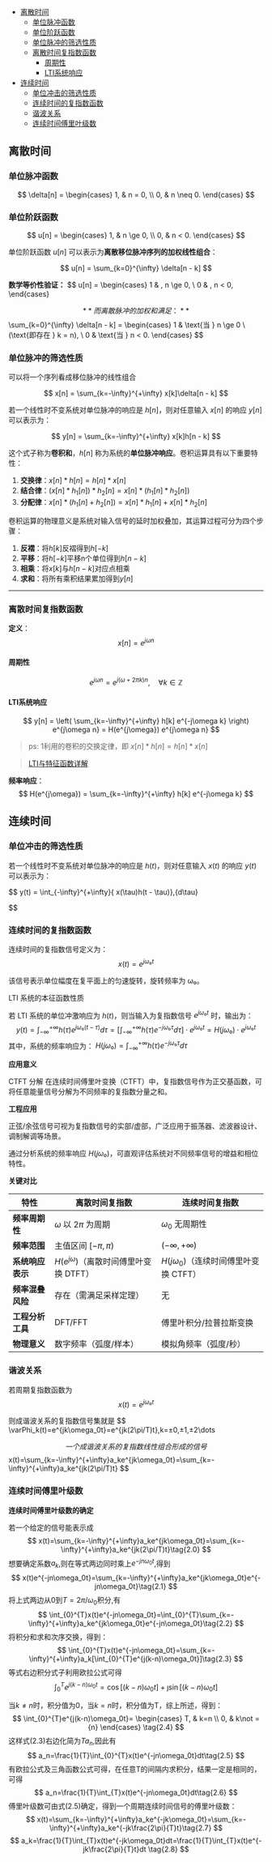 - [离散时间](#离散时间)
  - [单位脉冲函数](#单位脉冲函数)
  - [单位阶跃函数](#单位阶跃函数)
  - [单位脉冲的筛选性质](#单位脉冲的筛选性质)
  - [离散时间复指数函数](#离散时间复指数函数)
    - [周期性](#周期性)
    - [LTI系统响应](#lti系统响应)
- [连续时间](#连续时间)
  - [单位冲击的筛选性质](#单位冲击的筛选性质)
  - [连续时间的复指数函数](#连续时间的复指数函数)
  - [谐波关系](#谐波关系)
  - [连续时间傅里叶级数](#连续时间傅里叶级数)


## 离散时间
### 单位脉冲函数
$$ 
\delta[n] =
\begin{cases}
  1, & n = 0, \\
  0, & n \neq 0.
\end{cases}
$$

### 单位阶跃函数
$$
u[n] =
\begin{cases}
1, & n \ge 0, \\
0, & n < 0.
\end{cases}
$$

单位阶跃函数 $u[n]$ 可以表示为**离散移位脉冲序列的加权线性组合**：

$$
u[n] = \sum_{k=0}^{\infty} \delta[n - k]
$$

**数学等价性验证：**
$$
u[n] = 
\begin{cases} 
1 & , n \ge 0, \\
0 & , n < 0,
\end{cases}

$$
**而离散脉冲的加权和满足：**
$$
\sum_{k=0}^{\infty} \delta[n - k] = 
\begin{cases} 
1 & \text{当 } n \ge 0 \ (\text{即存在 } k = n), \\
0 & \text{当 } n < 0.
\end{cases}
$$


### 单位脉冲的筛选性质

可以将一个序列看成移位脉冲的线性组合

$$
x[n] = 
\sum_{k=-\infty}^{+\infty} x[k]\delta[n - k]
$$

若一个线性时不变系统对单位脉冲的响应是 $h[n]$，则对任意输入 $x[n]$ 的响应 $y[n]$ 可以表示为：

$$
y[n] = \sum_{k=-\infty}^{+\infty} x[k]h[n - k]
$$


这个式子称为**卷积和**，$h[n]$ 称为系统的**单位脉冲响应**。卷积运算具有以下重要特性：

1. **交换律**：$x[n] * h[n] = h[n] * x[n]$
2. **结合律**：$(x[n] * h_1[n]) * h_2[n] = x[n] * (h_1[n] * h_2[n])$
3. **分配律**：$x[n] * (h_1[n] + h_2[n]) = x[n] * h_1[n] + x[n] * h_2[n]$

卷积运算的物理意义是系统对输入信号的延时加权叠加，其运算过程可分为四个步骤：
1. **反褶**：将$h[k]$反褶得到$h[-k]$
2. **平移**：将$h[-k]$平移n个单位得到$h[n-k]$
3. **相乘**：将$x[k]$与$h[n-k]$对应点相乘
4. **求和**：将所有乘积结果累加得到$y[n]$



---

### 离散时间复指数函数

**定义**：
$$
x[n] = e^{j\omega n}
$$

#### 周期性
$$
e^{j\omega n} = e^{j(\omega + 2\pi k)n}, \quad \forall k \in \mathbb{Z}
$$

#### LTI系统响应
$$
y[n] = \left( \sum_{k=-\infty}^{+\infty} h[k] e^{-j\omega k} \right) e^{j\omega n} = H(e^{j\omega}) e^{j\omega n}
$$
 >ps: 1利用的卷积的交换定律，即 $x[n] * h[n] = h[n] * x[n]$ 

 > [LTI与特征函数详解](线性时不变系统与特征函数.md)

**频率响应**：
$$
H(e^{j\omega}) = \sum_{k=-\infty}^{+\infty} h[k] e^{-j\omega k}
$$



## 连续时间

### 单位冲击的筛选性质

若一个线性时不变系统对单位脉冲的响应是 $h(t)$，则对任意输入 $x(t)$ 的响应 $y(t)$ 可以表示为：

$$
y(t) = \int_{-\infty}^{+\infty}{ x(\tau)h(t - \tau)}\,{d\tau}


$$


### 连续时间的复指数函数

连续时间的复指数信号定义为：
$$
x(t) = e^{jω₀t}
$$

该信号表示单位幅度在复平面上的匀速旋转，旋转频率为 ω₀。

LTI 系统的本征函数性质

若 LTI 系统的单位冲激响应为 $h(t)$，则当输入为复指数信号 $e^{jω₀t}$ 时，输出为：
$$
y(t) = \int_{-\infty}^{+\infty} h(τ) e^{jω₀(t−τ)} dτ
= [\int_{-\infty}^{+\infty} h(τ) e^{−jω₀τ} dτ] ⋅ e^{jω₀t}
= H(jω₀) ⋅ e^{jω₀t}
$$
其中，系统的频率响应为：
$H(jω₀) = \int_{-\infty}^{+\infty} h(τ) e^{−jω₀τ} dτ$

**应用意义**

CTFT 分解
在连续时间傅里叶变换（CTFT）中，复指数信号作为正交基函数，可将任意能量信号分解为不同频率的复指数分量之和。

**工程应用**

正弦/余弦信号可视为复指数信号的实部/虚部，广泛应用于振荡器、滤波器设计、调制解调等场景。

通过分析系统的频率响应 $H(jω₀)$，可直观评估系统对不同频率信号的增益和相位特性。

**关键对比**

| **特性**               | **离散时间复指数**                          | **连续时间复指数**                    |
|------------------------|--------------------------------------------|---------------------------------------|
| **频率周期性**          | $\omega$ 以 $2\pi$ 为周期                   | $\omega_0$ 无周期性                   |
| **频率范围**            | 主值区间 $[-\pi, \pi)$                      | $(-\infty, +\infty)$                  |
| **系统响应表示**        | $H(e^{j\omega})$（离散时间傅里叶变换 DTFT）  | $H(j\omega_0)$（连续时间傅里叶变换 CTFT） |
| **频率混叠风险**        | 存在（需满足采样定理）                       | 无                                    |
| **工程分析工具**        | DFT/FFT                                    | 傅里叶积分/拉普拉斯变换               |
| **物理意义**            | 数字频率（弧度/样本）                       | 模拟角频率（弧度/秒）                 |

### 谐波关系

若周期复指数函数为 
$$
x(t)=e^{jω₀t}
$$

则成谐波关系的复指数信号集就是
$$
  \varPhi_k(t)=e^{jk\omega_0t}=e^{jk(2\pi/T)t},k=±0,±1,±2\dots

$$
一个成谐波关系的复指数线性组合形成的信号
$$
  x(t)=\sum_{k=-\infty}^{+\infty}a_ke^{jk\omega_0t}=\sum_{k=-\infty}^{+\infty}a_ke^{jk(2\pi/T)t}
$$


### 连续时间傅里叶级数

**连续时间傅里叶级数的确定**

若一个给定的信号能表示成
$$
  x(t)=\sum_{k=-\infty}^{+\infty}a_ke^{jk\omega_0t}=\sum_{k=-\infty}^{+\infty}a_ke^{jk(2\pi/T)t}\tag{2.0}
$$
想要确定系数$a_k$,则在等式两边同时乘上$e^{-jn\omega_0t}$,得到
$$
  x(t)e^{-jn\omega_0t}=\sum_{k=-\infty}^{+\infty}a_ke^{jk\omega_0t}e^{-jn\omega_0t}\tag{2.1}
$$
将上式两边从$0$到$T=2\pi/\omega_0$积分,有
$$
\int_{0}^{T}x(t)e^{-jn\omega_0t}=\int_{0}^{T}\sum_{k=-\infty}^{+\infty}a_ke^{jk\omega_0t}e^{-jn\omega_0t}\tag{2.2}
$$
将积分和求和次序交换，得到：
$$
\int_{0}^{T}x(t)e^{-jn\omega_0t}=\sum_{k=-\infty}^{+\infty}a_k[\int_{0}^{T}e^{j(k-n)\omega_0t}]\tag{2.3}
$$
等式右边积分式子利用欧拉公式可得
$$
\int_{0}^{T}e^{j(k-n)\omega_0t}=\cos\left[\left(k-n\right)\omega_0t\right]+\jmath\sin[(k-n)\omega_0t]
$$

当$k\not ={n}$时，积分值为0，当$k=n$时，积分值为T，综上所述，得到：
$$
\int_{0}^{T}e^{j(k-n)\omega_0t}=
\begin{cases}
T, &  k=n \\
0, &  k\not ={n}
\end{cases}
\tag{2.4}
$$
这样式(2.3)右边化简为$Ta_n$,因此有
$$
a_n=\frac{1}{T}\int_{0}^{T}x(t)e^{-jn\omega_0t}dt\tag{2.5}
$$
有欧拉公式及三角函数公式可得，在任意T的间隔内求积分，结果一定是相同的，可得
$$
a_n=\frac{1}{T}\int_{T}x(t)e^{-jn\omega_0t}dt\tag{2.6}
$$
傅里叶级数可由式(2.5)确定，得到一个周期连续时间信号的傅里叶级数：
$$
x(t)=\sum_{k=-\infty}^{+\infty}a_ke^{-jk\omega_0t}=\sum_{k=-\infty}^{+\infty}a_ke^{-jk\frac{2\pi}{T}t}\tag{2.7}
$$
$$
a_k=\frac{1}{T}\int_{T}x(t)e^{-jk\omega_0t}dt=\frac{1}{T}\int_{T}x(t)e^{-jk\frac{2\pi}{T}t}dt   \tag{2.8}
$$